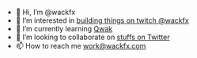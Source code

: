 - 🦆 Hi, I’m @wackfx 
- 👀 I’m interested in [building things on twitch @wackfx](https://twitch.tv/wackfx)
- 🌱 I’m currently learning [Qwak](https://qwik.builder.io)
- 💞️ I’m looking to collaborate on [stuffs on Twitter](https://twitter.com/wackfx)
- 📫 How to reach me work@wackfx.com

<!---
wackfx/wackfx is a ✨ special ✨ repository because its `README.md` (this file) appears on your GitHub profile.
You can click the Preview link to take a look at your changes.
--->
